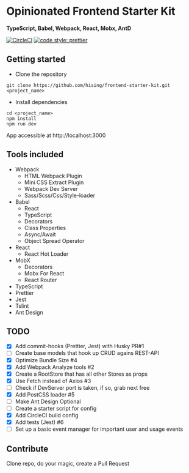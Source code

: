 # Opinionated Frontend Starter Kit

**TypeScript, Babel, Webpack, React, Mobx, AntD**

[![CircleCI](https://circleci.com/gh/hising/frontend-starter-kit/tree/master.svg?style=svg)](https://circleci.com/gh/hising/frontend-starter-kit/tree/master) [![code style: prettier](https://img.shields.io/badge/code_style-prettier-ff69b4.svg?style=flat-square)](https://github.com/prettier/prettier)

## Getting started

-   Clone the repository

```
git clone https://github.com/hising/frontend-starter-kit.git <project_name>
```

-   Install dependencies

```
cd <project_name>
npm install
npm run dev
```

App accessible at http://localhost:3000

## Tools included

-   Webpack
    -   HTML Webpack Plugin
    -   Mini CSS Extract Plugin
    -   Webpack Dev Server
    -   Sass/Scss/Css/Style-loader
-   Babel
    -   React
    -   TypeScript
    -   Decorators
    -   Class Properties
    -   Async/Await
    -   Object Spread Operator
-   React
    -   React Hot Loader
-   MobX
    -   Decorators
    -   Mobx For React
    -   React Router
-   TypeScript
-   Prettier
-   Jest
-   Tslint
-   Ant Design

## TODO

-   [x] Add commit-hooks (Prettier, Jest) with Husky PR#1
-   [ ] Create base models that hook up CRUD agains REST-API
-   [x] Optimize Bundle Size #4
-   [x] Add Webpack Analyze tools #2
-   [x] Create a RootStore that has all other Stores as props
-   [x] Use Fetch instead of Axios #3
-   [ ] Check if DevServer port is taken, if so, grab next free
-   [x] Add PostCSS loader #5
-   [ ] Make Ant Design Optional
-   [ ] Create a starter script for config
-   [x] Add CircleCI build config
-   [x] Add tests (Jest) #6
-   [ ] Set up a basic event manager for important user and usage events

## Contribute

Clone repo, do your magic, create a Pull Request
